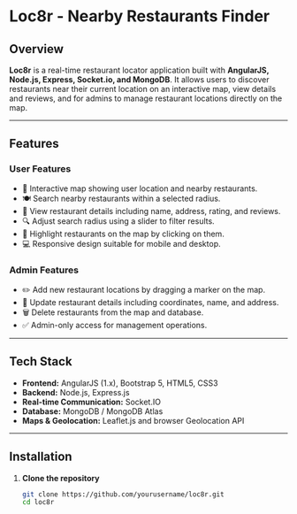 # Loc8r - Nearby Restaurants Finder

## Overview

**Loc8r** is a real-time restaurant locator application built with **AngularJS, Node.js, Express, Socket.io, and MongoDB**. It allows users to discover restaurants near their current location on an interactive map, view details and reviews, and for admins to manage restaurant locations directly on the map.

---

## Features

### User Features

- 📍 Interactive map showing user location and nearby restaurants.
- 🍽️ Search nearby restaurants within a selected radius.
- 📝 View restaurant details including name, address, rating, and reviews.
- 🔍 Adjust search radius using a slider to filter results.
- 📌 Highlight restaurants on the map by clicking on them.
- 💻 Responsive design suitable for mobile and desktop.

### Admin Features

- ✏️ Add new restaurant locations by dragging a marker on the map.
- 🔄 Update restaurant details including coordinates, name, and address.
- 🗑️ Delete restaurants from the map and database.
- ✅ Admin-only access for management operations.

---

## Tech Stack

- **Frontend:** AngularJS (1.x), Bootstrap 5, HTML5, CSS3
- **Backend:** Node.js, Express.js
- **Real-time Communication:** Socket.IO
- **Database:** MongoDB / MongoDB Atlas
- **Maps & Geolocation:** Leaflet.js and browser Geolocation API

---

## Installation

1. **Clone the repository**
   ```bash
   git clone https://github.com/yourusername/loc8r.git
   cd loc8r
   ```
